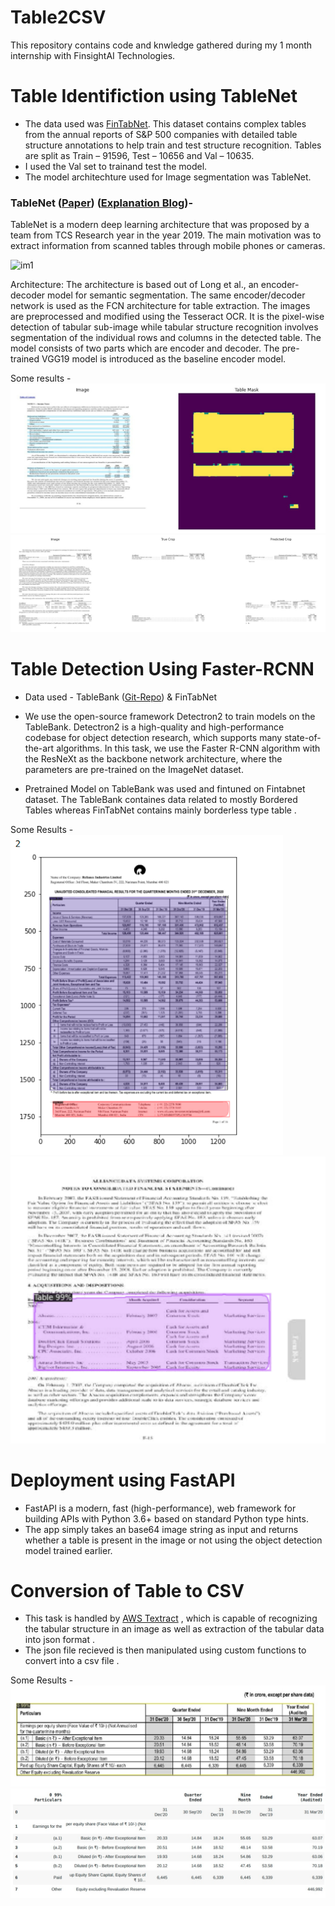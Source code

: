 # Table2CSV
This repository contains code and knwledge gathered during my 1 month internship with FinsightAI Technologies.

# Table Identifiction using TableNet
* The data used was [FinTabNet](https://developer.ibm.com/exchanges/data/all/fintabnet/). This dataset contains complex tables from the annual reports of S&P 500 companies with detailed table structure annotations to help train and test structure recognition. Tables are split as Train – 91596, Test – 10656 and Val – 10635.
* I used the Val set to trainand test the model.
* The model architechture used for Image segmentation was TableNet. 

### TableNet ([Paper](https://arxiv.org/abs/2001.01469)) ([Explanation Blog](https://medium.com/analytics-vidhya/tablenet-deep-learning-model-for-end-to-end-table-detection-and-tabular-data-extraction-from-1961fb2f97e1))- 

TableNet is a modern deep learning architecture that was proposed by a team from TCS Research year in the year 2019. The main motivation was to extract information from scanned tables through mobile phones or cameras.

![im1](https://user-images.githubusercontent.com/77537478/115711117-c6bfaa80-a390-11eb-80a4-7842e3531f03.JPG)

Architecture: The architecture is based out of Long et al., an encoder-decoder model for semantic segmentation. The same encoder/decoder network is used as the FCN architecture for table extraction. The images are preprocessed and modified using the Tesseract OCR. It is the pixel-wise detection of tabular sub-image while tabular structure recognition involves segmentation of the individual rows and columns in the detected table. The model consists of two parts which are encoder and decoder. The pre-trained VGG19 model is introduced as the baseline encoder model.

Some results - 
![im5](https://github.com/rajanant49/Table2CSV/blob/main/data/im5.png?raw=true)
![im6](https://github.com/rajanant49/Table2CSV/blob/main/data/im6.png?raw=true)


# Table Detection Using Faster-RCNN 
* Data used - TableBank
([Git-Repo](https://github.com/doc-analysis/TableBank)) & FinTabNet<br>

* We use the open-source framework Detectron2 to train models on the TableBank. Detectron2 is a high-quality and high-performance codebase for object detection research, which supports many state-of-the-art algorithms. In this task, we use the Faster R-CNN algorithm with the ResNeXt as the backbone network architecture, where the parameters are pre-trained on the ImageNet dataset. 
* Pretrained Model on TableBank was used and fintuned on Fintabnet dataset. The TableBank containes data related to mostly Bordered Tables whereas FinTabNet contains mainly borderless type table . 

Some Results - 
![im3](https://github.com/rajanant49/Table2CSV/blob/main/data/im3.png?raw=true)
![im4](https://github.com/rajanant49/Table2CSV/blob/main/data/im4.png?raw=true)

# Deployment using FastAPI
* FastAPI is a modern, fast (high-performance), web framework for building APIs with Python 3.6+ based on standard Python type hints.
* The app simply takes an base64 image string as input and returns whether a table is present in the image or not using the object detection model trained earlier.

# Conversion of Table to CSV
* This task is handled by [AWS Textract](https://aws.amazon.com/textract/) , which is capable of recognizing the tabular structure in an image as well as extraction of the tabular data into json format . 
* The json file recieved is then manipulated using custom functions to convert into a csv file . 

Some Results - 
![im1](https://github.com/rajanant49/Table2CSV/blob/main/data/im1.jpeg?raw=true)
![im2](https://github.com/rajanant49/Table2CSV/blob/main/data/im2.jpeg?raw=true)





